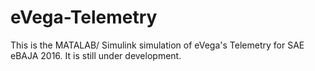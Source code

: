# eVega-Telemetry
This is the MATALAB/ Simulink simulation of eVega's Telemetry for SAE eBAJA 2016. It is still under development. 
